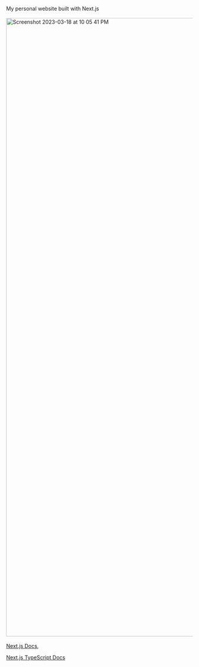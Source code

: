 My personal website built with Next.js <br /><br />
<img width="1666" alt="Screenshot 2023-03-18 at 10 05 41 PM" src="https://user-images.githubusercontent.com/69473774/226149836-5e01ab69-4d4e-4e3e-81f3-ff4caa8585f4.png">
<br /><br />
[Next.js Docs](https://nextjs.org/docs), 

[Next.js TypeScript Docs](https://nextjs.org/docs/basic-features/typescript)
